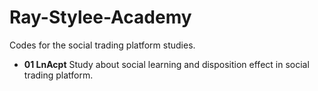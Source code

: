# Ray-Stylee-Academy
Codes for the social trading platform studies.
- **01 LnAcpt** Study about social learning and disposition effect in social trading platform.
